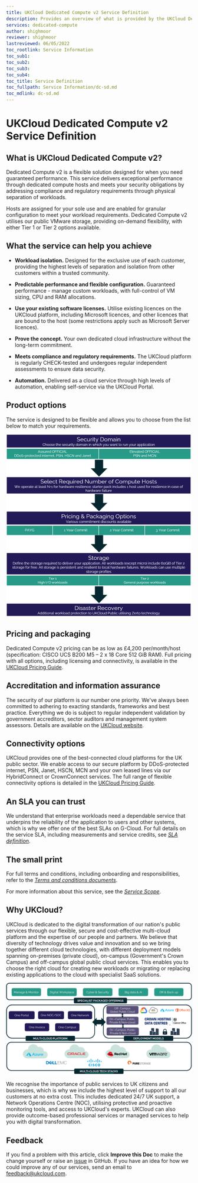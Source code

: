 ```yaml
---
title: UKCloud Dedicated Compute v2 Service Definition
description: Provides an overview of what is provided by the UKCloud Dedicated Compute v2 service
services: dedicated-compute
author: shighmoor
reviewer: shighmoor
lastreviewed: 06/05/2022
toc_rootlink: Service Information
toc_sub1: 
toc_sub2:
toc_sub3:
toc_sub4:
toc_title: Service Definition
toc_fullpath: Service Information/dc-sd.md
toc_mdlink: dc-sd.md
---
```


# UKCloud Dedicated Compute v2 Service Definition

## What is UKCloud Dedicated Compute v2?

Dedicated Compute v2 is a flexible solution designed for when you need guaranteed performance. This service delivers exceptional performance through dedicated compute hosts and meets your security obligations by addressing compliance and regulatory requirements through physical separation of workloads.

Hosts are assigned for your sole use and are enabled for granular configuration to meet your workload requirements. Dedicated Compute v2 utilises our public VMware storage, providing on-demand flexibility, with either Tier 1 or Tier 2 options available.

## What the service can help you achieve

- **Workload isolation.** Designed for the exclusive use of each customer, providing the highest levels of separation and isolation from other customers within a trusted community.

- **Predictable performance and flexible configuration.** Guaranteed performance - manage custom workloads, with full-control of VM sizing, CPU and RAM allocations.

- **Use your existing software licenses.** Utilise existing licences on the UKCloud platform, including Microsoft licences, and other licences that are bound to the host (some restrictions apply such as Microsoft Server licences).

- **Prove the concept.** Your own dedicated cloud infrastructure without the long-term commitment.

- **Meets compliance and regulatory requirements.** The UKCloud platform is regularly CHECK-tested and undergoes regular independent assessments to ensure data security.

- **Automation.** Delivered as a cloud service through high levels of automation, enabling self-service via the UKCloud Portal.

## Product options

The service is designed to be flexible and allows you to choose from the list below to match your requirements.

![Dedicated Compute v2 product options](images/dc-product-options-g13.png)

## Pricing and packaging

Dedicated Compute v2 pricing can be as low as £4,200 per/month/host (specification: CISCO UCS B200 M5 – 2 x 18 Core 512 GiB RAM). Full pricing with all options, including licensing and connectivity, is available in the [UKCloud Pricing Guide](https://ukcloud.com/pricing-guide).

## Accreditation and information assurance

The security of our platform is our number one priority. We've always been committed to adhering to exacting standards, frameworks and best practice. Everything we do is subject to regular independent validation by government accreditors, sector auditors and management system assessors. Details are available on the [UKCloud website](https://ukcloud.com/governance/).

## Connectivity options

UKCloud provides one of the best-connected cloud platforms for the UK public sector. We enable access to our secure platform by DDoS-protected internet, PSN, Janet, HSCN, MCN and your own leased lines via our HybridConnect or CrownConnect services. The full range of flexible connectivity options is detailed in the [UKCloud Pricing Guide](https://ukcloud.com/pricing-guide).

## An SLA you can trust

We understand that enterprise workloads need a dependable service that underpins the reliability of the application to users and other systems, which is why we offer one of the best SLAs on G-Cloud. For full details on the service SLA, including measurements and service credits, see [*SLA definition*](../other/other-ref-sla-definition.md).

## The small print

For full terms and conditions, including onboarding and responsibilities, refer to the [*Terms and conditions documents*](../other/other-ref-terms-and-conditions.md).

For more information about this service, see the [*Service Scope*](dc-sco.md).

## Why UKCloud?

UKCloud is dedicated to the digital transformation of our nation's public services through our flexible, secure and cost-effective multi-cloud platform and the expertise of our people and partners. We believe that diversity of technology drives value and innovation and so we bring together different cloud technologies, with different deployment models spanning on-premises (private cloud), on-campus (Government's Crown Campus) and off-campus global public cloud services. This enables you to choose the right cloud for creating new workloads or migrating or replacing existing applications to the cloud with specialist SaaS solutions.

![UKCloud services](images/ukc-services-g13.png)

We recognise the importance of public services to UK citizens and businesses, which is why we include the highest level of support to all our customers at no extra cost. This includes dedicated 24/7 UK support, a Network Operations Centre (NOC), utilising protective and proactive monitoring tools, and access to UKCloud's experts. UKCloud can also provide outcome-based professional services or managed services to help you with digital transformation.

## Feedback

If you find a problem with this article, click **Improve this Doc** to make the change yourself or raise an [issue](https://github.com/UKCloud/documentation/issues) in GitHub. If you have an idea for how we could improve any of our services, send an email to <feedback@ukcloud.com>.
